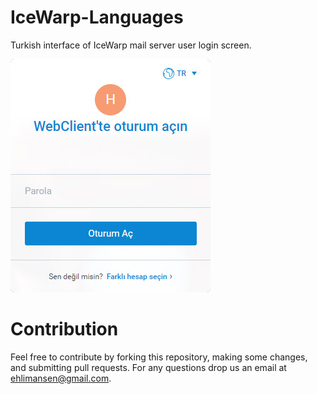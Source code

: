 # IceWarp-Languages
Turkish interface of IceWarp mail server user login screen.

![Login Screen](https://github.com/Ehliman/IceWarp-Languages/blob/master/LoginScreen.jpg)


# Contribution
Feel free to contribute by forking this repository, making some changes, and submitting pull requests. For any questions drop us an email at ehlimansen@gmail.com.
